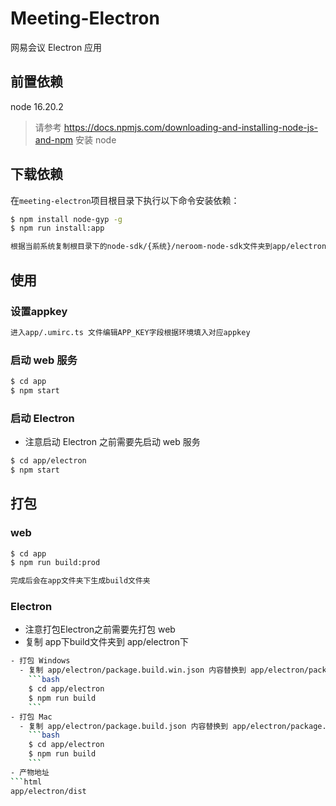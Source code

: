 # Meeting-Electron

网易会议 Electron 应用

## 前置依赖
node 16.20.2
> 请参考 https://docs.npmjs.com/downloading-and-installing-node-js-and-npm 安装 node

## 下载依赖

在`meeting-electron`项目根目录下执行以下命令安装依赖：

```bash
$ npm install node-gyp -g
$ npm run install:app
```

```html
根据当前系统复制根目录下的node-sdk/{系统}/neroom-node-sdk文件夹到app/electron/node_modules下
```

## 使用

### 设置appkey
```html
进入app/.umirc.ts 文件编辑APP_KEY字段根据环境填入对应appkey
```

### 启动 web 服务

```bash
$ cd app
$ npm start
```

### 启动 Electron

- 注意启动 Electron 之前需要先启动 web 服务

```bash
$ cd app/electron
$ npm start
```

## 打包

### web

```bash
$ cd app
$ npm run build:prod

完成后会在app文件夹下生成build文件夹
```

### Electron
- 注意打包Electron之前需要先打包 web
- 复制 app下build文件夹到 app/electron下
```bash
- 打包 Windows
  - 复制 app/electron/package.build.win.json 内容替换到 app/electron/package.json
    ```bash
    $ cd app/electron
    $ npm run build
    ```
- 打包 Mac
  - 复制 app/electron/package.build.json 内容替换到 app/electron/package.json
    ```bash
    $ cd app/electron
    $ npm run build
    ```
- 产物地址
```html
app/electron/dist
```
